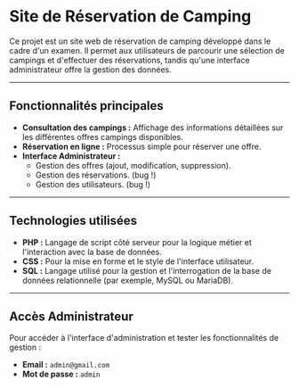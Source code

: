 # Site de Réservation de Camping

Ce projet est un site web de réservation de camping développé dans le cadre d'un examen. Il permet aux utilisateurs de parcourir une sélection de campings et d'effectuer des réservations, tandis qu'une interface administrateur offre la gestion des données.

---

## Fonctionnalités principales

* **Consultation des campings :** Affichage des informations détaillées sur les différentes offres campings disponibles.
* **Réservation en ligne :** Processus simple pour réserver une offre.
* **Interface Administrateur :**
    * Gestion des offres (ajout, modification, suppression).
    * Gestion des réservations. (bug !)
    * Gestion des utilisateurs. (bug !)

---

## Technologies utilisées

* **PHP :** Langage de script côté serveur pour la logique métier et l'interaction avec la base de données.
* **CSS :** Pour la mise en forme et le style de l'interface utilisateur.
* **SQL :** Langage utilisé pour la gestion et l'interrogation de la base de données relationnelle (par exemple, MySQL ou MariaDB).

---

## Accès Administrateur

Pour accéder à l'interface d'administration et tester les fonctionnalités de gestion :

* **Email :** `admin@gmail.com`
* **Mot de passe :** `admin`
